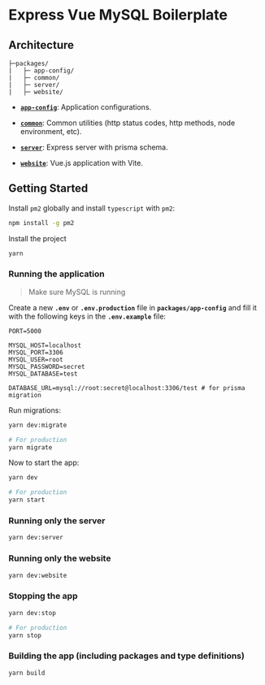 # Express Vue MySQL Boilerplate

## Architecture

```text
├─packages/
|   ├─ app-config/
|   ├─ common/
|   ├─ server/
|   ├─ website/
```

* [**`app-config`**](packages/app-config): Application configurations.

* [**`common`**](packages/common): Common utilities (http status codes, http methods, node environment, etc).

* [**`server`**](packages/server): Express server with prisma schema.

* [**`website`**](packages/website): Vue.js application with Vite.

## Getting Started

Install `pm2` globally and install `typescript` with `pm2`:

```bash
npm install -g pm2
```

Install the project

```bash
yarn
```

### Running the application

> Make sure MySQL is running

Create a new **`.env`** or **`.env.production`** file in **`packages/app-config`** and fill it with the following keys in the **`.env.example`** file:

```text
PORT=5000

MYSQL_HOST=localhost
MYSQL_PORT=3306
MYSQL_USER=root
MYSQL_PASSWORD=secret
MYSQL_DATABASE=test

DATABASE_URL=mysql://root:secret@localhost:3306/test # for prisma migration
```

Run migrations:

```bash
yarn dev:migrate

# For production
yarn migrate
```

Now to start the app:

```bash
yarn dev

# For production
yarn start
```

### Running only the server

```bash
yarn dev:server
```

### Running only the website

```bash
yarn dev:website
```

### Stopping the app

```bash
yarn dev:stop

# For production
yarn stop
```

### Building the app (including packages and type definitions)

```bash
yarn build
```
